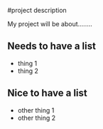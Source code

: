 #project description

My project will be about........

## Needs to have a list
  - thing 1
  - thing 2

## Nice to have a list
  - other thing 1
  - other thing 2
